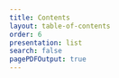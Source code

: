```yaml
---
title: Contents
layout: table-of-contents
order: 6
presentation: list
search: false
pagePDFOutput: true
---
```

